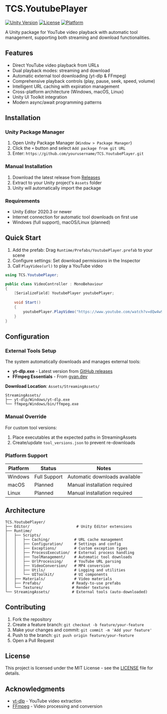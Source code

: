 # TCS.YoutubePlayer

[![Unity Version](https://img.shields.io/badge/Unity-2020.3%2B-blue.svg)](https://unity3d.com/get-unity/download)
[![License](https://img.shields.io/badge/License-MIT-green.svg)](LICENSE)
[![Platform](https://img.shields.io/badge/Platform-Windows-lightgrey.svg)](https://docs.microsoft.com/en-us/windows/)

A Unity package for YouTube video playback with automatic tool management, supporting both streaming and download functionalities.

## Features

- Direct YouTube video playback from URLs
- Dual playback modes: streaming and download
- Automatic external tool downloading (yt-dlp & FFmpeg)
- Comprehensive playback controls (play, pause, seek, speed, volume)
- Intelligent URL caching with expiration management
- Cross-platform architecture (Windows, macOS, Linux)
- Unity UI Toolkit integration
- Modern async/await programming patterns

## Installation

### Unity Package Manager

1. Open Unity Package Manager (`Window > Package Manager`)
2. Click the `+` button and select `Add package from git URL`
3. Enter: `https://github.com/yourusername/TCS.YoutubePlayer.git`

### Manual Installation

1. Download the latest release from [Releases](https://github.com/yourusername/TCS.YoutubePlayer/releases)
2. Extract to your Unity project's `Assets` folder
3. Unity will automatically import the package

### Requirements

- Unity Editor 2020.3 or newer
- Internet connection for automatic tool downloads on first use
- Windows (full support), macOS/Linux (planned)

## Quick Start

1. Add the prefab: Drag `Runtime/Prefabs/YoutubePlayer.prefab` to your scene
2. Configure settings: Set download permissions in the Inspector
3. Call `PlayVideo(url)` to play a YouTube video

```csharp
using TCS.YoutubePlayer;

public class VideoController : MonoBehaviour 
{
    [SerializeField] YoutubePlayer youtubePlayer;
    
    void Start() 
    {
        youtubePlayer.PlayVideo("https://www.youtube.com/watch?v=dQw4w9WgXcQ");
    }
}
```

## Configuration

### External Tools Setup

The system automatically downloads and manages external tools:

- **yt-dlp.exe** - Latest version from [GitHub releases](https://github.com/yt-dlp/yt-dlp/releases)
- **FFmpeg Essentials** - From [gyan.dev](https://www.gyan.dev/ffmpeg/builds/)

**Download Location**: `Assets/StreamingAssets/`

```
StreamingAssets/
├── yt-dlp/Windows/yt-dlp.exe
└── ffmpeg/Windows/bin/ffmpeg.exe
```

### Manual Override

For custom tool versions:

1. Place executables at the expected paths in StreamingAssets
2. Create/update `tool_versions.json` to prevent re-downloads

### Platform Support

| Platform | Status | Notes |
|----------|--------|-------|
| Windows  | Full Support | Automatic downloads available |
| macOS    | Planned | Manual installation required |
| Linux    | Planned | Manual installation required |

## Architecture

```
TCS.YoutubePlayer/
├── Editor/                     # Unity Editor extensions
├── Runtime/
│   ├── Scripts/
│   │   ├── Caching/           # URL cache management
│   │   ├── Configuration/     # Settings and config
│   │   ├── Exceptions/        # Custom exception types
│   │   ├── ProcessExecution/  # External process handling
│   │   ├── ToolManagement/    # Automatic tool downloads
│   │   ├── UrlProcessing/     # YouTube URL parsing
│   │   ├── VideoConversion/   # MP4 conversion
│   │   ├── Utils/             # Logging and utilities
│   │   └── UIToolkit/         # UI components
│   ├── Materials/             # Video materials
│   ├── Prefabs/              # Ready-to-use prefabs
│   └── Textures/             # Render textures
└── StreamingAssets/          # External tools (auto-downloaded)
```

## Contributing

1. Fork the repository
2. Create a feature branch: `git checkout -b feature/your-feature`
3. Make your changes and commit: `git commit -m 'Add your feature'`
4. Push to the branch: `git push origin feature/your-feature`
5. Open a Pull Request

## License

This project is licensed under the MIT License - see the [LICENSE](LICENSE) file for details.

## Acknowledgments

- [yt-dlp](https://github.com/yt-dlp/yt-dlp) - YouTube video extraction
- [FFmpeg](https://ffmpeg.org/) - Video processing and conversion